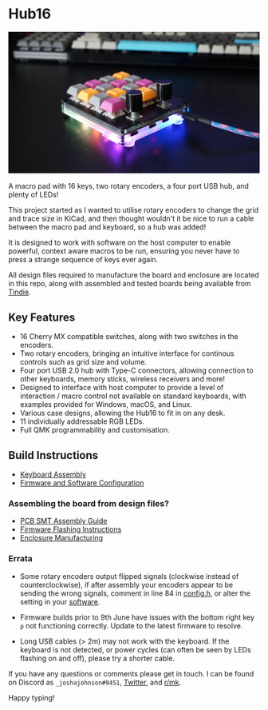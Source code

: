 # Hub16

![Hub16 assembled](Documents/imgs/header-img.JPG)

A macro pad with 16 keys, two rotary encoders, a four port USB hub, and plenty of LEDs!

This project started as I wanted to utilise rotary encoders to change the grid and trace size in KiCad, and then thought wouldn't it be nice to run a cable between the macro pad and keyboard, so a hub was added! 

It is designed to work with software on the host computer to enable powerful, context aware macros to be run, ensuring you never have to press a strange sequence of keys ever again. 

All design files required to manufacture the board and enclosure are located in this repo, along with assembled and tested boards being available from [Tindie](https://www.tindie.com/products/joshajohnson/hub16-programmable-macro-keyboard/). 

## Key Features
* 16 Cherry MX compatible switches, along with two switches in the encoders. 
* Two rotary encoders, bringing an intuitive interface for continous controls such as grid size and volume.
* Four port USB 2.0 hub with Type-C connectors, allowing connection to other keyboards, memory sticks, wireless receivers and more! 
* Designed to interface with host computer to provide a level of interaction / macro control not available on standard keyboards, with examples provided for Windows, macOS, and Linux.
* Various case designs, allowing the Hub16 to fit in on any desk. 
* 11 individually addressable RGB LEDs. 
* Full QMK programmability and customisation. 

## Build Instructions
* [Keyboard Assembly](Documents/keyboard-assembly.md)
* [Firmware and Software Configuration](Documents/firmware-software-config.md) 

### Assembling the board from design files? 
* [PCB SMT Assembly Guide](Documents/smt-assembly.md)
* [Firmware Flashing Instructions](Documents/firmware-install.md)
* [Enclosure Manufacturing](Documents/enclosure-manufacturing.md)

### Errata
* Some rotary encoders output flipped signals (clockwise instead of counterclockwise), if after assembly your encoders appear to be sending the wrong signals, comment in line 84 in [config.h](Firmware/hub16/config.h), or alter the setting in your [software](Software).

* Firmware builds prior to 9th June have issues with the bottom right key `p` not functioning correctly. Update to the latest firmware to resolve.

* Long USB cables (> 2m) may not work with the keyboard. If the keyboard is not detected, or power cycles (can often be seen by LEDs flashing on and off), please try a shorter cable.

If you have any questions or comments please get in touch. I can be found on Discord as `_joshajohnson#9451`, [Twitter](https://twitter.com/_joshajohnson), and [r/mk](https://www.reddit.com/user/_joshajohnson). 

Happy typing!
